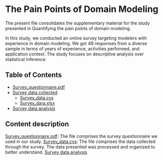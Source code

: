 # The Pain Points of Domain Modeling

The present file consolidates the supplementary material for the study presented in Quantifying the pain points of domain modeling. 

In this study, we conducted an online survey targeting modelers with experience in domain modeling. We got 49 responses from a diverse sample in terms of years of experience, activities performed, and application context. The study focuses on descriptive analysis over statistical inference. 


 ## Table of Contents 

- [Survey_questionnaire.pdf](https://github.com/utwente-scs/pain-points-modeling/blob/main/EDOC%20Paper_Quantifing%20the%20pain%20points%20of%20domain%20modeling/Questionnaire_Final.pdf)
- [Survey data collected](https://github.com/utwente-scs/pain-points-modeling/tree/main/EDOC%20Paper_Quantifying%20the%20pain%20points%20of%20domain%20modeling/Suvey%20data%20collected)
  	- [Survey_data.cvs](https://github.com/utwente-scs/pain-points-modeling/blob/main/EDOC%20Paper_Quantifying%20the%20pain%20points%20of%20domain%20modeling/Suvey%20data%20collected/SurveyData.csv)
	- [Survey_dara.xlsx](https://github.com/utwente-scs/pain-points-modeling/blob/main/EDOC%20Paper_Quantifying%20the%20pain%20points%20of%20domain%20modeling/Suvey%20data%20collected/SuveyData.xlsx)
- [Survey data analysis]()

## Content description

[Survey_questionnaire.pdf](https://github.com/utwente-scs/pain-points-modeling/blob/main/EDOC%20Paper_Quantifing%20the%20pain%20points%20of%20domain%20modeling/Questionnaire_Final.pdf): The file comprises the survey questionnaire we used in our study. 
[Survey_data.cvs](https://github.com/utwente-scs/pain-points-modeling/blob/main/EDOC%20Paper_Quantifying%20the%20pain%20points%20of%20domain%20modeling/Suvey%20data%20collected/SurveyData.csv): The file comprises the data collected through the survey. The data presented was processed and organized to better understand. 
[Survey data analysis]()

